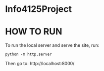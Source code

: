 # Info4125Project

# HOW TO RUN

To run the local server and serve the site, run:

`python -m http.server`

Then go to: http://localhost:8000/
